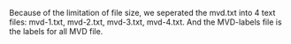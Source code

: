 Because of the limitation of file size, we seperated the mvd.txt into 4 text files: mvd-1.txt, mvd-2.txt, mvd-3.txt, mvd-4.txt.
And the MVD-labels file is the labels for all MVD file.
